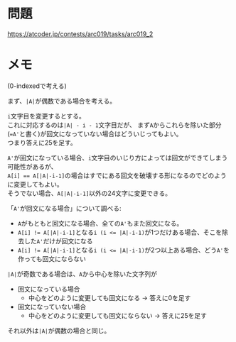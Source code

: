 # 問題

https://atcoder.jp/contests/arc019/tasks/arc019_2

# メモ

(0-indexedで考える)

まず、`|A|`が偶数である場合を考える。

`i`文字目を変更するとする。\
これに対応するのは`|A| - i - 1`文字目だが、
まず`A`からこれらを除いた部分(`=A'`と書く)が回文になっていない場合はどういじってもよい。\
つまり答えに25を足す。

`A'`が回文になっている場合、`i`文字目のいじり方によっては回文ができてしまう可能性があるが、\
`A[i] == A[|A|-i-1]`の場合はすでにある回文を破壊する形になるのでどのように変更してもよい。\
そうでない場合、`A[|A|-i-1]`以外の24文字に変更できる。

「`A'`が回文になる場合」について調べる:

- `A`がもともと回文になる場合、全ての`A'`もまた回文になる。
- `A[i] != A[|A|-i-1]`となる`i (i <= |A|-i-1)`が1つだけある場合、そこを除去した`A'`だけが回文になる
- `A[i] != A[|A|-i-1]`となる`i (i <= |A|-i-1)`が2つ以上ある場合、どう`A'`を作っても回文にならない

`|A|`が奇数である場合は、`A`から中心を除いた文字列が

- 回文になっている場合
  - 中心をどのように変更しても回文になる -> 答えに0を足す
- 回文になっていない場合
  - 中心をどのように変更しても回文にならない -> 答えに25を足す
  
それ以外は`|A|`が偶数の場合と同じ。
